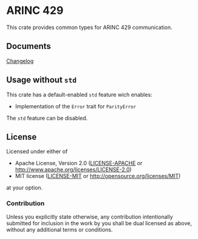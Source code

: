 # ARINC 429

This crate provides common types for ARINC 429 communication.

## Documents

[Changelog](CHANGELOG.md)

## Usage without `std`

This crate has a default-enabled `std` feature wich enables:

* Implementation of the `Error` trait for `ParityError`

The `std` feature can be disabled.

## License

Licensed under either of

 * Apache License, Version 2.0 ([LICENSE-APACHE](LICENSE-APACHE) or http://www.apache.org/licenses/LICENSE-2.0)
 * MIT license ([LICENSE-MIT](LICENSE-MIT) or http://opensource.org/licenses/MIT)

at your option.

### Contribution

Unless you explicitly state otherwise, any contribution intentionally submitted
for inclusion in the work by you shall be dual licensed as above, without any
additional terms or conditions.
